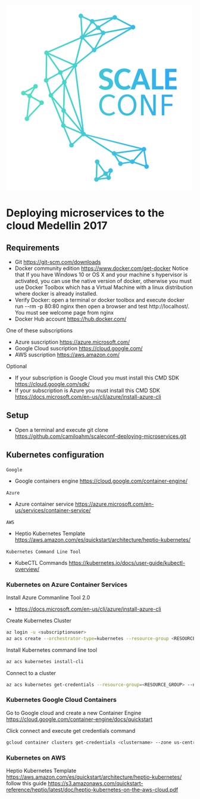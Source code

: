 ![scaleconf-deploying-microservices](scaleconf.png)

# Deploying microservices to the cloud Medellin 2017

## Requirements

* Git https://git-scm.com/downloads  
* Docker community edition https://www.docker.com/get-docker Notice that If you have Windows 10 or OS X and your machine`s hypervisor is activated, you can use the native version of docker, otherwise you must use Docker Toolbox which has a Virtual Machine with a linux distribution where docker is already installed.  
* Verify Docker: open a terminal or docker toolbox and execute docker run --rm -p 80:80 nginx then open a browser and test http://localhost/. You must see welcome page from nginx 
* Docker Hub account https://hub.docker.com/ 

One of these subscriptions
* Azure suscription https://azure.microsoft.com/
* Google Cloud suscription https://cloud.google.com/
* AWS suscription https://aws.amazon.com/

Optional
*  If your subscription is Google Cloud you must install this CMD SDK https://cloud.google.com/sdk/
*  If your subscription is Azure you must install this CMD SDK https://docs.microsoft.com/en-us/cli/azure/install-azure-cli  

## Setup
* Open a terminal and execute git clone https://github.com/camiloahm/scaleconf-deploying-microservices.git

## Kubernetes configuration
`Google`
* Google containers engine https://cloud.google.com/container-engine/

`Azure`
* Azure container service https://azure.microsoft.com/en-us/services/container-service/

`AWS`
* Heptio Kubernetes Template https://aws.amazon.com/es/quickstart/architecture/heptio-kubernetes/

`Kubernetes Command Line Tool`
* KubeCTL Commands https://kubernetes.io/docs/user-guide/kubectl-overview/

### Kubernetes on Azure Container Services

Install Azure Commanline Tool 2.0 
* https://docs.microsoft.com/en-us/cli/azure/install-azure-cli 

Create Kubernetes Cluster 
```sh
az login -u <subscriptionuser>
az acs create --orchestrator-type=kubernetes --resource-group <RESOURCE_GROUP> --name=<CLUSTER_NAME> --dns-prefix=<DNS_PREFIX>
```
Install Kubernetes command line tool
```sh
az acs kubernetes install-cli
```
Connect to a cluster 
```sh
az acs kubernetes get-credentials --resource-group=<RESOURCE_GROUP> --name=<CLUSTER_NAME>
```

### Kubernetes Google Cloud Containers

Go to Google cloud and create a new Container Engine https://cloud.google.com/container-engine/docs/quickstart 

Click connect and execute get credentials command

```sh
gcloud container clusters get-credentials <clustername> --zone us-central1-a --project scaleconf-161302
```

### Kubernetes on AWS

Heptio Kubernetes Template https://aws.amazon.com/es/quickstart/architecture/heptio-kubernetes/ follow this guide https://s3.amazonaws.com/quickstart-reference/heptio/latest/doc/heptio-kubernetes-on-the-aws-cloud.pdf 

